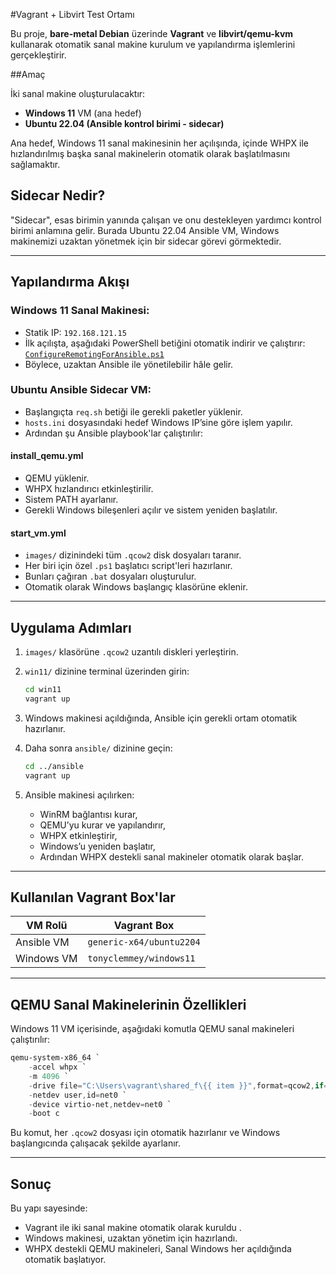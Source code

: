 #Vagrant + Libvirt Test Ortamı

Bu proje, **bare-metal Debian** üzerinde **Vagrant** ve **libvirt/qemu-kvm** kullanarak otomatik sanal makine kurulum ve yapılandırma işlemlerini gerçekleştirir.

##Amaç

İki sanal makine oluşturulacaktır:

- **Windows 11** VM (ana hedef)
- **Ubuntu 22.04 (Ansible kontrol birimi - sidecar)**

Ana hedef, Windows 11 sanal makinesinin her açılışında, içinde WHPX ile hızlandırılmış başka sanal makinelerin otomatik olarak başlatılmasını sağlamaktır.

## Sidecar Nedir?

"Sidecar", esas birimin yanında çalışan ve onu destekleyen yardımcı kontrol birimi anlamına gelir. Burada Ubuntu 22.04 Ansible VM, Windows makinemizi uzaktan yönetmek için bir sidecar görevi görmektedir.

---

## Yapılandırma Akışı

### Windows 11 Sanal Makinesi:

- Statik IP: `192.168.121.15`
- İlk açılışta, aşağıdaki PowerShell betiğini otomatik indirir ve çalıştırır:  
  [`ConfigureRemotingForAnsible.ps1`](https://raw.githubusercontent.com/ansible/ansible-documentation/devel/examples/scripts/ConfigureRemotingForAnsible.ps1)
- Böylece, uzaktan Ansible ile yönetilebilir hâle gelir.

### Ubuntu Ansible Sidecar VM:

- Başlangıçta `req.sh` betiği ile gerekli paketler yüklenir.
- `hosts.ini` dosyasındaki hedef Windows IP’sine göre işlem yapılır.
- Ardından şu Ansible playbook'lar çalıştırılır:

#### install_qemu.yml

- QEMU yüklenir.
- WHPX hızlandırıcı etkinleştirilir.
- Sistem PATH ayarlanır.
- Gerekli Windows bileşenleri açılır ve sistem yeniden başlatılır.

####  start_vm.yml

- `images/` dizinindeki tüm `.qcow2` disk dosyaları taranır.
- Her biri için özel `.ps1` başlatıcı script'leri hazırlanır.
- Bunları çağıran `.bat` dosyaları oluşturulur.
- Otomatik olarak Windows başlangıç klasörüne eklenir.

---

## Uygulama Adımları

1. `images/` klasörüne `.qcow2` uzantılı diskleri yerleştirin.
2. `win11/` dizinine terminal üzerinden girin:

   ```bash
   cd win11
   vagrant up
   ```

3. Windows makinesi açıldığında, Ansible için gerekli ortam otomatik hazırlanır.
4. Daha sonra `ansible/` dizinine geçin:

   ```bash
   cd ../ansible
   vagrant up
   ```

5. Ansible makinesi açılırken:
   - WinRM bağlantısı kurar,
   - QEMU’yu kurar ve yapılandırır,
   - WHPX etkinleştirir,
   - Windows’u yeniden başlatır,
   - Ardından WHPX destekli sanal makineler otomatik olarak başlar.

---

## Kullanılan Vagrant Box'lar

| VM Rolü      | Vagrant Box                 |
|--------------|-----------------------------|
| Ansible VM   | `generic-x64/ubuntu2204`    |
| Windows VM   | `tonyclemmey/windows11`     |

---

## QEMU Sanal Makinelerinin Özellikleri

Windows 11 VM içerisinde, aşağıdaki komutla QEMU sanal makineleri çalıştırılır:

```powershell
qemu-system-x86_64 `
    -accel whpx `
    -m 4096 `
    -drive file="C:\Users\vagrant\shared_f\{{ item }}",format=qcow2,if=virtio `
    -netdev user,id=net0 `
    -device virtio-net,netdev=net0 `
    -boot c
```

Bu komut, her `.qcow2` dosyası için otomatik hazırlanır ve Windows başlangıcında çalışacak şekilde ayarlanır.

---

## Sonuç

Bu yapı sayesinde:

- Vagrant ile iki sanal makine otomatik olarak kuruldu .
- Windows makinesi, uzaktan yönetim için hazırlandı.
- WHPX destekli QEMU makineleri, Sanal Windows her açıldığında otomatik başlatıyor.


